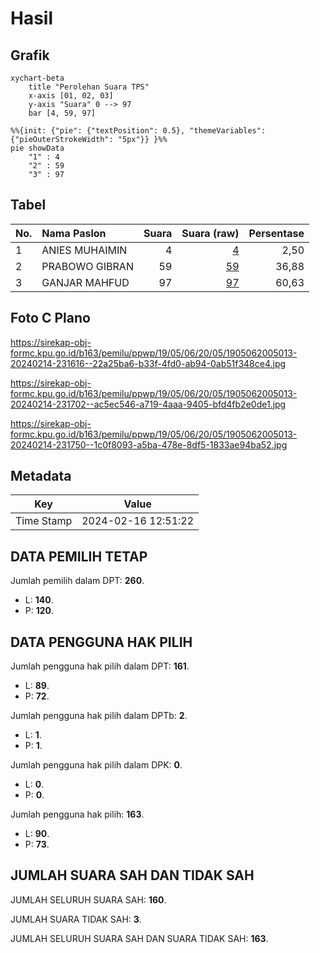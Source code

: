 # Hasil

## Grafik

```mermaid
xychart-beta
    title "Perolehan Suara TPS"
    x-axis [01, 02, 03]
    y-axis "Suara" 0 --> 97
    bar [4, 59, 97]
```

```mermaid
%%{init: {"pie": {"textPosition": 0.5}, "themeVariables": {"pieOuterStrokeWidth": "5px"}} }%%
pie showData
    "1" : 4
    "2" : 59
    "3" : 97
```

## Tabel

| No. | Nama Paslon    | Suara | Suara (raw) | Persentase |
|:--- |:-------------- | -----:| -----------:| ----------:|
| 1   | ANIES MUHAIMIN | 4     | [4][p-1]    | 2,50       |
| 2   | PRABOWO GIBRAN | 59    | [59][p-2]   | 36,88      |
| 3   | GANJAR MAHFUD  | 97    | [97][p-3]   | 60,63      |


[p-1]: https://github.com/gigit-pemilu/pemilu-2024-19-kepulauan-bangka-belitung/blob/main/pilpres/hitung-suara/sub/19-kepulauan-bangka-belitung/sub/05-bangka-barat/sub/06-parittiga/sub/2005-puput/sub/013-tps/sub/paslon-1.txt
[p-2]: https://github.com/gigit-pemilu/pemilu-2024-19-kepulauan-bangka-belitung/blob/main/pilpres/hitung-suara/sub/19-kepulauan-bangka-belitung/sub/05-bangka-barat/sub/06-parittiga/sub/2005-puput/sub/013-tps/sub/paslon-2.txt
[p-3]: https://github.com/gigit-pemilu/pemilu-2024-19-kepulauan-bangka-belitung/blob/main/pilpres/hitung-suara/sub/19-kepulauan-bangka-belitung/sub/05-bangka-barat/sub/06-parittiga/sub/2005-puput/sub/013-tps/sub/paslon-3.txt

## Foto C Plano

https://sirekap-obj-formc.kpu.go.id/b163/pemilu/ppwp/19/05/06/20/05/1905062005013-20240214-231616--22a25ba6-b33f-4fd0-ab94-0ab51f348ce4.jpg

https://sirekap-obj-formc.kpu.go.id/b163/pemilu/ppwp/19/05/06/20/05/1905062005013-20240214-231702--ac5ec546-a719-4aaa-9405-bfd4fb2e0de1.jpg

https://sirekap-obj-formc.kpu.go.id/b163/pemilu/ppwp/19/05/06/20/05/1905062005013-20240214-231750--1c0f8093-a5ba-478e-8df5-1833ae94ba52.jpg


## Metadata

| Key        | Value               |
| ---------- | ------------------- |
| Time Stamp | 2024-02-16 12:51:22 |


## DATA PEMILIH TETAP

Jumlah pemilih dalam DPT: **260**.
 * L: **140**.
 * P: **120**.

## DATA PENGGUNA HAK PILIH

Jumlah pengguna hak pilih dalam DPT: **161**.
 * L: **89**.
 * P: **72**.

Jumlah pengguna hak pilih dalam DPTb: **2**.
 * L: **1**.
 * P: **1**.

Jumlah pengguna hak pilih dalam DPK: **0**.
 * L: **0**.
 * P: **0**.

Jumlah pengguna hak pilih: **163**.
 * L: **90**.
 * P: **73**.

## JUMLAH SUARA SAH DAN TIDAK SAH

JUMLAH SELURUH SUARA SAH: **160**.

JUMLAH SUARA TIDAK SAH: **3**.

JUMLAH SELURUH SUARA SAH DAN SUARA TIDAK SAH: **163**.


